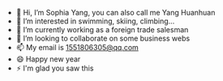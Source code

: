 - 👋 Hi, I’m Sophia Yang, you can also call me Yang Huanhuan
- 👀 I’m interested in swimming, skiing, climbing...
- 🌱 I’m currently working as a foreign trade salesman
- 💞️ I’m looking to collaborate on some business webs
- 📫 My email is 1551806305@qq.com
- 😄 Happy new year
- ⚡ I'm glad you saw this

<!---
Sophia03-web/Sophia03-web is a ✨ special ✨ repository because its `README.md` (this file) appears on your GitHub profile.
You can click the Preview link to take a look at your changes.
--->
